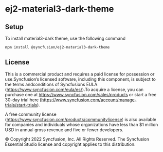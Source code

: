 # ej2-material3-dark-theme

## Setup
To install material3-dark theme, use the following command

```sh 
npm install @syncfusion/ej2-material3-dark-theme
```
## License
This is a commercial product and requires a paid license for possession or use.Syncfusion’s licensed software, including this component, is subject to the terms andconditions of Syncfusions EULA (https://www.syncfusion.com/eula/es/).To acquire a license, you can purchase one at https://www.syncfusion.com/sales/products or start a free 30-day trial here (https://www.syncfusion.com/account/manage-trials/start-trials).

A free community license (https://www.syncfusion.com/products/communitylicense) is also available for companies and individuals whose organizations have less than $1 million USD in annual gross revenue and five or fewer developers.

   © Copyright 2022 Syncfusion, Inc. All Rights Reserved. 
    The Syncfusion Essential Studio license and copyright applies to this distribution.
